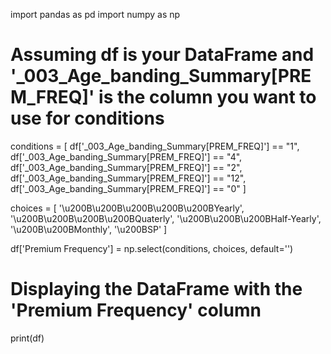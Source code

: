 import pandas as pd
import numpy as np

# Assuming df is your DataFrame and '_003_Age_banding_Summary[PREM_FREQ]' is the column you want to use for conditions
conditions = [
    df['_003_Age_banding_Summary[PREM_FREQ]'] == "1",
    df['_003_Age_banding_Summary[PREM_FREQ]'] == "4",
    df['_003_Age_banding_Summary[PREM_FREQ]'] == "2",
    df['_003_Age_banding_Summary[PREM_FREQ]'] == "12",
    df['_003_Age_banding_Summary[PREM_FREQ]'] == "0"
]

choices = [
    '\u200B\u200B\u200B\u200B\u200BYearly',
    '\u200B\u200B\u200B\u200BQuaterly',
    '\u200B\u200B\u200BHalf-Yearly',
    '\u200B\u200BMonthly',
    '\u200BSP'
]

df['Premium Frequency'] = np.select(conditions, choices, default='')

# Displaying the DataFrame with the 'Premium Frequency' column
print(df)
